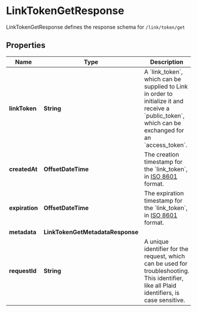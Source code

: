 

# LinkTokenGetResponse

LinkTokenGetResponse defines the response schema for `/link/token/get`

## Properties

| Name | Type | Description | Notes |
|------------ | ------------- | ------------- | -------------|
|**linkToken** | **String** | A &#x60;link_token&#x60;, which can be supplied to Link in order to initialize it and receive a &#x60;public_token&#x60;, which can be exchanged for an &#x60;access_token&#x60;. |  |
|**createdAt** | **OffsetDateTime** | The creation timestamp for the &#x60;link_token&#x60;, in [ISO 8601](https://wikipedia.org/wiki/ISO_8601) format. |  |
|**expiration** | **OffsetDateTime** | The expiration timestamp for the &#x60;link_token&#x60;, in [ISO 8601](https://wikipedia.org/wiki/ISO_8601) format. |  |
|**metadata** | **LinkTokenGetMetadataResponse** |  |  |
|**requestId** | **String** | A unique identifier for the request, which can be used for troubleshooting. This identifier, like all Plaid identifiers, is case sensitive. |  |



